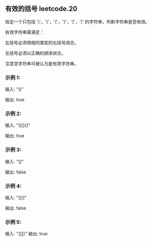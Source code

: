 ## 有效的括号 leetcode.20

给定一个只包括 '('，')'，'{'，'}'，'['，']' 的字符串，判断字符串是否有效。

有效字符串需满足：

左括号必须用相同类型的右括号闭合。

左括号必须以正确的顺序闭合。

注意空字符串可被认为是有效字符串。

### 示例 1:

输入: "()"

输出: true

### 示例 2:

输入: "()[]{}"

输出: true

### 示例 3:

输入: "(]"

输出: false

### 示例 4:

输入: "([)]"

输出: false

### 示例 5:

输入: "{[]}"
输出: true

